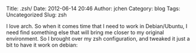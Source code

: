 Title: .zsh/
Date: 2012-06-14 20:46
Author: jchen
Category: blog
Tags: Uncategorized
Slug: zsh

I love arch. So when it comes time that I need to work in Debian/Ubuntu,
I need find something else that will bring me closer to my original
environment. So I brought over my zsh configuration, and tweaked it just
a bit to have it work on debian:

